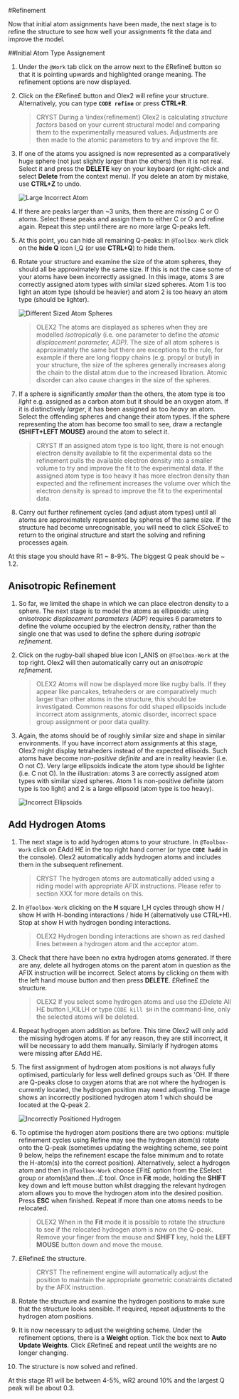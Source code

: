 #Refinement

Now that initial atom assignments have been made, the next stage is to refine the structure to see how well your assignments fit the data and improve the model.

##Initial Atom Type Assignement

1.	Under the `@Work` tab click on the arrow next to the £Refine£ button so that it is pointing upwards and highlighted orange meaning. The refinement options are now displayed. 
2.	Click on the £Refine£ button and Olex2 will refine your structure. Alternatively, you can type **`CODE refine`** or press **CTRL+R**.

	>CRYST During a \index{refinement} Olex2 is calculating _structure factors_ based on your current structural model and comparing them to the experimentally measured values. Adjustments are then made to the atomic parameters to try and improve the fit.

3.	If one of the atoms you assigned is now represented as a comparatively huge sphere (not just slightly larger than the others) then it is not real. Select it and press the **DELETE** key on your keyboard (or right-click and select **Delete** from the context menu). If you delete an atom by mistake, use **CTRL+Z** to undo.

	![Large Incorrect Atom](/images/large_incorrect_atom.png)

4.	If there are peaks larger than ~3 units, then there are missing C or O atoms. Select these peaks and assign them to either C or O and refine again. Repeat this step until there are no more large Q-peaks left. 
5.	At this point, you can hide all remaining Q-peaks: in `@Toolbox-Work` click on the **hide Q** icon I_Q (or use **CTRL+Q**) to hide them.
6.	Rotate your structure and examine the size of the atom spheres, they should all be approximately the same size. If this is not the case some of your atoms have been incorrectly assigned. In this image, atoms 3 are correctly assigned atom types with similar sized spheres. Atom 1 is too light an atom type (should be heavier) and atom 2 is too heavy an atom type (should be lighter).

	![Different Sized Atom Spheres](/images/different_sized_atom_spheres.png)

	>OLEX2 The atoms are displayed as spheres when they are modelled _isotropically_ (i.e. one parameter to define the _atomic displacement parameter, ADP)_. The size of all atom spheres is approximately the same but there are exceptions to the rule, for example if there are long floppy chains (e.g. propyl or butyl) in your structure, the size of the spheres generally increases along the chain to the distal atom due to the increased libration. Atomic disorder can also cause changes in the size of the spheres.

7.	If a sphere is significantly *smaller* than the others, the atom type is too *light* e.g. assigned as a carbon atom but it should be an oxygen atom. If it is distinctively *larger*, it has been assigned as too *heavy* an atom. Select the offending spheres and change their atom types. If the sphere representing the atom has become too small to see, draw a rectangle **(SHIFT+LEFT MOUSE)** around the atom to select it. 

	>CRYST If an assigned atom type is too light, there is not enough electron density available to fit the experimental data so the refinement pulls the available electron density into a smaller volume to try and improve the fit to the experimental data. If the assigned atom type is too heavy it has more electron density than expected and the refinement increases the volume over which the electron density is spread to improve the fit to the experimental data.

8.	Carry out further refinement cycles (and adjust atom types) until all atoms are approximately represented by spheres of the same size. If the structure had become unrecognisable, you will need to click £Solve£ to return to the original structure and start the solving and refining processes again.

At this stage you should have R1 ~ 8-9%. The biggest Q peak should be ~ 1.2. 

## Anisotropic Refinement

1.	So far, we limited the shape in which we can place electron density to a sphere. The next stage is to model the atoms as ellipsoids: using *anisotropic displacement parameters (ADP)* requires 6 parameters to define the volume occupied by the electron density, rather than the single one that was used to define the sphere during *isotropic refinement*.
2.	Click on the rugby-ball shaped blue icon I_ANIS on `@Toolbox-Work` at the top right. Olex2 will then automatically carry out an *anisotropic refinement*.

	>OLEX2 Atoms will now be displayed more like rugby balls. If they appear like pancakes, tetraheders or are comparatively much larger than other atoms in the structure, this should be investigated. Common reasons for odd shaped ellipsoids include incorrect atom assignments, atomic disorder, incorrect space group assignment or poor data quality.

3.	Again, the atoms should be of roughly similar size and shape in similar environments. If you have incorrect atom assignments at this stage, Olex2 might display tetraheders instead of the expected ellisoids. Such atoms have become *non-positive definite* and are in reality heavier (i.e. O not C). Very large ellipsoids indicate the atom type should be lighter (i.e. C not O). In the illustration: atoms 3 are correctly assigned atom types with similar sized spheres. Atom 1 is non-positive definite (atom type is too light) and 2 is a large ellipsoid (atom type is too heavy).

	![Incorrect Ellipsoids](/images/incorrect_ellipsoids.png)

## Add Hydrogen Atoms

1.	The next stage is to add hydrogen atoms to your structure. In `@Toolbox-Work` click on £Add H£ in the top right hand corner (or type **`CODE hadd`** in the console). Olex2 automatically adds hydrogen atoms and includes them in the subsequent refinement.

	>CRYST The hydrogen atoms are automatically added using a riding model with appropriate AFIX instructions. Please refer to section XXX for more details on this.

2.	In `@Toolbox-Work` clicking on the **H** square I_H cycles through show H / show H with H-bonding interactions / hide H (alternatively use CTRL+H). Stop at show H with hydrogen bonding interactions.

	>OLEX2 Hydrogen bonding interactions are shown as red dashed lines between a hydrogen atom and the acceptor atom. 

3.	Check that there have been no extra hydrogen atoms generated. If there are any, delete all hydrogen atoms on the parent atom in question as the AFIX instruction will be incorrect. Select atoms by clicking on them with the left hand mouse button and then press **DELETE**. £Refine£ the structure.
	
	>OLEX2 If you select some hydrogen atoms and use the £Delete All H£ button I_KILLH  or type `CODE kill $H` in the command-line, only the selected atoms will be deleted. 

4.	Repeat hydrogen atom addition as before. This time Olex2 will only add the missing hydrogen atoms. If for any reason, they are still incorrect, it will be necessary to add them manually. Similarly if hydrogen atoms were missing after £Add H£. 
5.	The first assignment of hydrogen atom positions is not always fully optimised, particularly for less well defined groups such as 'OH. If there are Q-peaks close to oxygen atoms that are not where the hydrogen is currently located, the hydrogen position may need adjusting. The image shows an incorrectly positioned hydrogen atom 1 which should be located at the Q-peak 2.

	![Incorrectly Positioned Hydrogen](/images/Incorrectly_positioned_hydrogen.png)

6.	To optimise the hydrogen atom positions there are two options: multiple refinement cycles using Refine may see the hydrogen atom(s) rotate onto the Q-peak (sometimes updating the weighting scheme, see point 9 below, helps the refinement escape the false minimum and to rotate the H-atom(s) into the correct position). Alternatively, select a hydrogen atom and then in `@Toolbox-Work` choose £Fit£ option from the £Select group or atom(s)and then...£ tool. Once in **Fit** mode, holding the **SHIFT** key down and left mouse button whilst dragging the relevant hydrogen atom allows you to move the hydrogen atom into the desired position. Press **ESC** when finished. Repeat if more than one atoms needs to be relocated.

	>OLEX2 When in the **Fit** mode it is possible to rotate the structure to see if the relocated hydrogen atom is now on the Q-peak. Remove your finger from the mouse and **SHIFT** key, hold the **LEFT MOUSE** button down and move the mouse.

7.	£Refine£ the structure.

	>CRYST The refinement engine will automatically adjust the position to maintain the appropriate geometric constraints dictated by the AFIX instruction.

8.	Rotate the structure and examine the hydrogen positions to make sure that the structure looks sensible. If required, repeat adjustments to the hydrogen atom positions. 
9.	It is now necessary to adjust the weighting scheme. Under the refinement options, there is a **Weight** option. Tick the box next to **Auto Update Weights**. Click £Refine£ and repeat until the weights are no longer changing.
10.	The structure is now solved and refined.

At this stage R1 will be between 4-5%, wR2 around 10% and the largest Q peak will be about 0.3.
